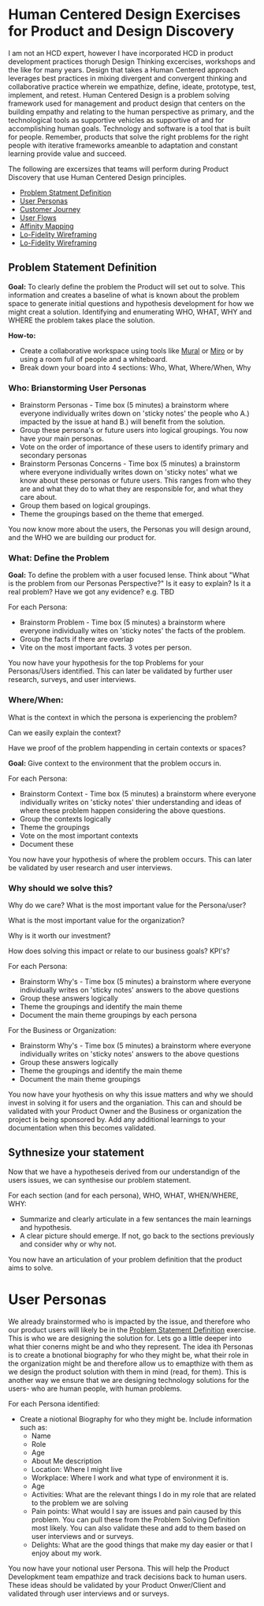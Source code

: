 # Human Centered Design Exercises for Product and Design Discovery

I am not an HCD expert, however I have incorporated HCD in product development practices thorugh Design Thinking excercises, workshops and the like for many years. Design that takes a Human Centered approach leverages best practices in mixing divergent and convergent thinking and collaborative practice wherein we empathize, define, ideate, prototype, test, implement, and retest. 
Human Centered Design is a problem solving framework used for management and product design that centers on the building empathy and relating to the human perspective as primary, and the technological tools as supportive vehicles as supportive of and for accomplishing human goals. 
Technology and software is a tool that is built for people. Remember, products that solve the right problems for the right people with iterative frameworks ameanble to adaptation and constant learning provide value and succeed.

The following are excersizes that teams will perform during Product Discovery that use Human Centered Design principles.

+ [Problem Statment Definition](#problem-statement-definition)
+ [User Personas](#user-personas)
+ [Customer Journey](#Customer-journey-mapping)
+ [User Flows](#user-flows)
+ [Affinity Mapping](#affinity-mapping)
+ [Lo-Fidelity Wireframing](#lo-fidelity-wireframing)
+ [Lo-Fidelity Wireframing](#lo-fidelity-wireframing)

## Problem Statement Definition

**Goal:** To clearly define the problem the Product will set out to solve. This information and creates a baseline of what is known about the problem space to generate initial questions and hypothesis development for how we might creat a solution. Identifying and enumerating WHO, WHAT, WHY and WHERE the problem takes place the solution.

**How-to:** 
+ Create a collaborative workspace using tools like [Mural](https://www.mural.co/) or [Miro](https://miro.com/) or by using a room full of people and a whiteboard.
+ Break down your board into 4 sections: Who, What, Where/When, Why

### Who: Brianstorming User Personas 
+ Brainstorm Personas - Time box (5 minutes) a brainstorm where everyone individually writes down on 'sticky notes' the people who A.) impacted by the issue at hand B.) will benefit from the solution.
+ Group these persona's or future users into logical groupings. You now have your main personas.
+ Vote on the order of importance of these users to identify primary and secondary personas
+ Brainstorm Personas Concerns - Time box (5 minutes) a brainstorm where everyone individually writes down on 'sticky notes' what we know about these personas or future users. This ranges from who they are and what they do to what they are responsible for, and what they care about.
+ Group them based on logical groupings.
+ Theme the groupings based on the theme that emerged.

You now know more about the users, the Personas you will design around, and the WHO we are building our product for.

### What: Define the Problem

**Goal:** To define the problem with a user focused lense. Think about "What is the problem from our Personas Perspective?" Is it easy to explain? Is it a real problem? Have we got any evidence?
e.g. TBD

For each Persona:
+ Brainstorm Problem - Time box (5 minutes) a brainstorm where everyone individually wites on 'sticky notes' the facts of the problem.
+ Group the facts if there are overlap
+ Vite on the most important facts. 3 votes per person.

You now have your hypothesis for the top Problems for your Personas/Users identified. This can later be validated by further user research, surveys, and user interviews.

### Where/When: 
What is the context in which the persona is experiencing the problem?

Can we easily explain the context?

Have we proof of the problem happending in certain contexts or spaces?

**Goal:** Give context to the environment that the problem occurs in.

For each Persona:
+ Brainstorm Context - Time box (5 minutes) a brainstorm where everyone individually writes on 'sticky notes' thier understanding and ideas of where these problem happen considering the above questions.
+ Group the contexts logically
+ Theme the groupings
+ Vote on the most important contexts
+ Document these

You now have your hypothesis of where the problem occurs. This can later be validated by user research and user interviews.

### Why should we solve this?
Why do we care? What is the most important value for the Persona/user?

What is the most important value for the organization?

Why is it worth our investment?

How does solving this impact or relate to our business goals? KPI's?

For each Persona:
+ Brainstorm Why's - Time box (5 minutes) a brainstorm where everyone individually writes on 'sticky notes' answers to the above questions
+ Group these answers logically
+ Theme the groupings and identify the main theme
+ Document the main theme groupings by each persona

For the Business or Organization:
+ Brainstorm Why's - Time box (5 minutes) a brainstorm where everyone individually writes on 'sticky notes' answers to the above questions
+ Group these answers logically
+ Theme the groupings and identify the main theme
+ Document the main theme groupings

You now have your hyothesis on why this issue matters and why we should invest in solving it for users and the organiation. This can and should be validated with your Product Owner and the Business or organization the project is being sponsored by. Add any additional learnings to your documentation when this becomes validated.

## Sythnesize your statement

Now that we have a hypotheseis derived from our understandign of the users issues, we can synthesise our problem statement.

For each section (and for each persona), WHO, WHAT, WHEN/WHERE, WHY:
+ Summarize and clearly articulate in a few sentances the main learnings and hypothesis.
+ A clear picture should emerge. If not, go back to the sections previously and consider why or why not.

You now have an articulation of your problem definition that the product aims to solve.

# User Personas

We already brainstormed who is impacted by the issue, and therefore who our product users will likely be in the [Problem Statement Definition](#Problem-statement-definition) exercise. This is who we are designing the solution for. Lets go a little deeper into what thier conerns might be and who they represent. The idea ith Personas is to create a bnotional biography for who they might be, what their role in the organization might be and therefore allow us to emapthize with them as we design the product solution with them in mind (read, for them). This is another way we ensure that we are designing technology solutions for the users- who are human people, with human problems.

For each Persona identified:
+ Create a niotional Biography for who they might be. Include information such as:
    - Name
    - Role
    - Age
    - About Me description
    - Location: Where I might live
    - Workplace: Where I work and what type of environment it is.
    - Age
    - Activities: What are the relevant things I do in my role that are related to the problem we are solving
    - Pain points: What would I say are issues and pain caused by this problem. You can pull these from the Problem Solving Definition most likely. You can also validate these and add to them based on user interviews and or surveys.
    - Delights: What are the good things that make my day easier or that I enjoy about my work.

You now have your notional user Persona. This will help the Product Developkment team empathize and track decisions back to human users. These ideas should be validated by your Product Onwer/Client and validated through user interviews and or surveys.



